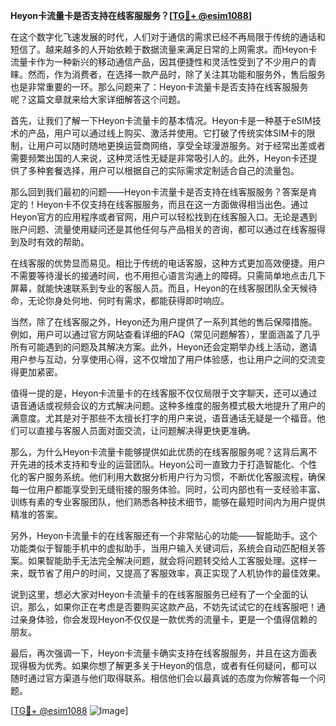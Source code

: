 **Heyon卡流量卡是否支持在线客服服务？[[TG💪+ @esim1088](https://t.me/s/esim1088)]**

在这个数字化飞速发展的时代，人们对于通信的需求已经不再局限于传统的通话和短信了。越来越多的人开始依赖于数据流量来满足日常的上网需求。而Heyon卡流量卡作为一种新兴的移动通信产品，因其便捷性和灵活性受到了不少用户的青睐。然而，作为消费者，在选择一款产品时，除了关注其功能和服务外，售后服务也是非常重要的一环。那么问题来了：Heyon卡流量卡是否支持在线客服服务呢？这篇文章就来给大家详细解答这个问题。

首先，让我们了解一下Heyon卡流量卡的基本情况。Heyon卡是一种基于eSIM技术的产品，用户可以通过线上购买、激活并使用。它打破了传统实体SIM卡的限制，让用户可以随时随地更换运营商网络，享受全球漫游服务。对于经常出差或者需要频繁出国的人来说，这种灵活性无疑是非常吸引人的。此外，Heyon卡还提供了多种套餐选择，用户可以根据自己的实际需求定制适合自己的流量包。

那么回到我们最初的问题——Heyon卡流量卡是否支持在线客服服务？答案是肯定的！Heyon卡不仅支持在线客服服务，而且在这一方面做得相当出色。通过Heyon官方的应用程序或者官网，用户可以轻松找到在线客服入口。无论是遇到账户问题、流量使用疑问还是其他任何与产品相关的咨询，都可以通过在线客服得到及时有效的帮助。

在线客服的优势显而易见。相比于传统的电话客服，这种方式更加高效便捷。用户不需要等待漫长的接通时间，也不用担心语言沟通上的障碍。只需简单地点击几下屏幕，就能快速联系到专业的客服人员。而且，Heyon的在线客服团队全天候待命，无论你身处何地、何时有需求，都能获得即时响应。

当然，除了在线客服之外，Heyon还为用户提供了一系列其他的售后保障措施。例如，用户可以通过官方网站查看详细的FAQ（常见问题解答），里面涵盖了几乎所有可能遇到的问题及其解决方案。此外，Heyon还会定期举办线上活动，邀请用户参与互动，分享使用心得，这不仅增加了用户体验感，也让用户之间的交流变得更加紧密。

值得一提的是，Heyon卡流量卡的在线客服不仅仅局限于文字聊天，还可以通过语音通话或视频会议的方式解决问题。这种多维度的服务模式极大地提升了用户的满意度。尤其是对于那些不太擅长打字的用户来说，语音通话无疑是一个福音。他们可以直接与客服人员面对面交流，让问题解决得更快更准确。

那么，为什么Heyon卡流量卡能够提供如此优质的在线客服服务呢？这背后离不开先进的技术支持和专业的运营团队。Heyon公司一直致力于打造智能化、个性化的客户服务系统。他们利用大数据分析用户行为习惯，不断优化客服流程，确保每一位用户都能享受到无缝衔接的服务体验。同时，公司内部也有一支经验丰富、训练有素的专业客服团队，他们熟悉各种技术细节，能够在最短时间内为用户提供精准的答案。

另外，Heyon卡流量卡的在线客服还有一个非常贴心的功能——智能助手。这个功能类似于智能手机中的虚拟助手，当用户输入关键词后，系统会自动匹配相关答案。如果智能助手无法完全解决问题，就会将问题转交给人工客服处理。这样一来，既节省了用户的时间，又提高了客服效率，真正实现了人机协作的最佳效果。

说到这里，想必大家对Heyon卡流量卡的在线客服服务已经有了一个全面的认识。那么，如果你正在考虑是否要购买这款产品，不妨先试试它的在线客服吧！通过亲身体验，你会发现Heyon不仅仅是一款优秀的流量卡，更是一个值得信赖的朋友。

最后，再次强调一下，Heyon卡流量卡确实支持在线客服服务，并且在这方面表现得极为优秀。如果你想了解更多关于Heyon的信息，或者有任何疑问，都可以随时通过官方渠道与他们取得联系。相信他们会以最真诚的态度为你解答每一个问题。

[[TG💪+ @esim1088](https://t.me/s/esim1088) ![Image](https://i.postimg.cc/4NQfJmqS/Snipaste-2025-05-13-00-14-12.png)]